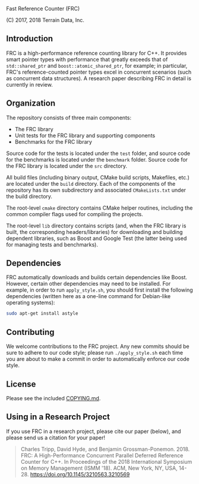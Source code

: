 Fast Reference Counter (FRC)

(C) 2017, 2018 Terrain Data, Inc.

## Introduction

FRC is a high-performance reference counting library for C++.  It provides
smart pointer types with performance that greatly exceeds that of
`std::shared_ptr` and `boost::atomic_shared_ptr`, for example; in
particular, FRC's reference-counted pointer types excel in concurrent
scenarios (such as concurrent data structures).  A research paper describing
FRC in detail is currently in review.

## Organization

The repository consists of three main components:

  * The FRC library
  * Unit tests for the FRC library and supporting components
  * Benchmarks for the FRC library

Source code for the tests is located under the `test` folder, and source code
for the benchmarks is located under the `benchmark` folder.  Source code for
the FRC library is located under the `src` directory.

All build files (including binary output, CMake build scripts, Makefiles, etc.)
are located under the `build` directory.  Each of the components of the
repository has its own subdirectory and associated `CMakeLists.txt` under the
build directory.

The root-level `cmake` directory contains CMake helper routines, including the
common compiler flags used for compiling the projects.

The root-level `lib` directory contains scripts (and, when the FRC library is
built, the corresponding headers/libraries) for downloading and building
dependent libraries, such as Boost and Google Test (the latter being used for
managing tests and benchmarks).

## Dependencies

FRC automatically downloads and builds certain dependencies like Boost.
However, certain other dependencies may need to be installed.  For example,
in order to run `apply_style.sh`, you should first install the following
dependencies (written here as a one-line command for Debian-like operating
systems):
```bash
sudo apt-get install astyle
```

## Contributing

We welcome contributions to the FRC project.  Any new commits should be sure to
adhere to our code style; please run `./apply_style.sh` each time you are about
to make a commit in order to automatically enforce our code style.

## License

Please see the included [COPYING.md](COPYING.md).

## Using in a Research Project

If you use FRC in a research project, please cite our paper (below), and please
send us a citation for your paper!

> Charles Tripp, David Hyde, and Benjamin Grossman-Ponemon. 2018.
> FRC: A High-Performance Concurrent Parallel Deferred Reference Counter for C++.
> In Proceedings of the 2018 International Symposium on Memory Management
> (ISMM '18). ACM, New York, NY, USA, 14-28.
> https://doi.org/10.1145/3210563.3210569

